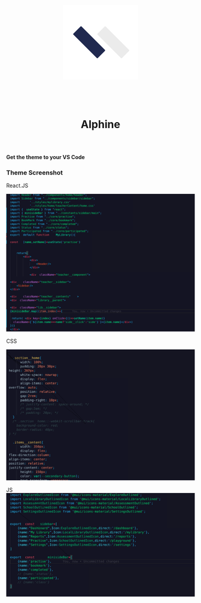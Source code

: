 <h1 align="center">
<br>
<img src="images/logo1.png" alt="logo" width="200" height="200" >

<br><br>
Alphine
<br><br>


</h1>


<h4>Get the theme to your VS Code</h4>


### Theme Screenshot

React.JS

![Screenshot -Theme](/images/react.png)

CSS

![Screenshot -Theme](/images/css.png)

JS 
![Screenshot -Theme](/images/js.png)